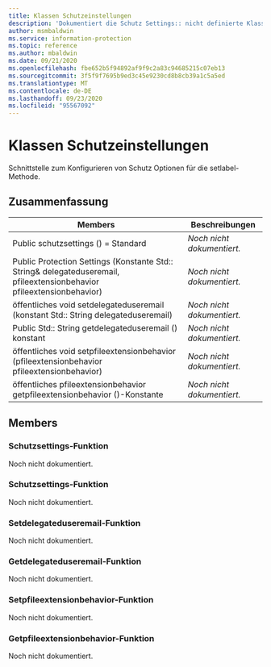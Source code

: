 ```yaml
---
title: Klassen Schutzeinstellungen
description: 'Dokumentiert die Schutz Settings:: nicht definierte Klasse des Microsoft Information Protection (MIP) SDK.'
author: msmbaldwin
ms.service: information-protection
ms.topic: reference
ms.author: mbaldwin
ms.date: 09/21/2020
ms.openlocfilehash: fbe652b5f94892af9f9c2a83c94685215c07eb13
ms.sourcegitcommit: 3f5f9f7695b9ed3c45e9230cd8b8cb39a1c5a5ed
ms.translationtype: MT
ms.contentlocale: de-DE
ms.lasthandoff: 09/23/2020
ms.locfileid: "95567092"
---
```

# <a name="class-protectionsettings"></a>Klassen Schutzeinstellungen 
Schnittstelle zum Konfigurieren von Schutz Optionen für die setlabel-Methode.
  
## <a name="summary"></a>Zusammenfassung
 Members                        | Beschreibungen                                
--------------------------------|---------------------------------------------
Public schutzsettings () = Standard  | _Noch nicht dokumentiert._
Public Protection Settings (Konstante Std:: String& delegateduseremail, pfileextensionbehavior pfileextensionbehavior)  | _Noch nicht dokumentiert._
öffentliches void setdelegateduseremail (konstant Std:: String delegateduseremail)  | _Noch nicht dokumentiert._
Public Std:: String getdelegateduseremail () konstant  | _Noch nicht dokumentiert._
öffentliches void setpfileextensionbehavior (pfileextensionbehavior pfileextensionbehavior)  | _Noch nicht dokumentiert._
öffentliches pfileextensionbehavior getpfileextensionbehavior ()-Konstante  | _Noch nicht dokumentiert._
  
## <a name="members"></a>Members
  
### <a name="protectionsettings-function"></a>Schutzsettings-Funktion
Noch nicht dokumentiert.

  
### <a name="protectionsettings-function"></a>Schutzsettings-Funktion
Noch nicht dokumentiert.

  
### <a name="setdelegateduseremail-function"></a>Setdelegateduseremail-Funktion
Noch nicht dokumentiert.

  
### <a name="getdelegateduseremail-function"></a>Getdelegateduseremail-Funktion
Noch nicht dokumentiert.

  
### <a name="setpfileextensionbehavior-function"></a>Setpfileextensionbehavior-Funktion
Noch nicht dokumentiert.

  
### <a name="getpfileextensionbehavior-function"></a>Getpfileextensionbehavior-Funktion
Noch nicht dokumentiert.

